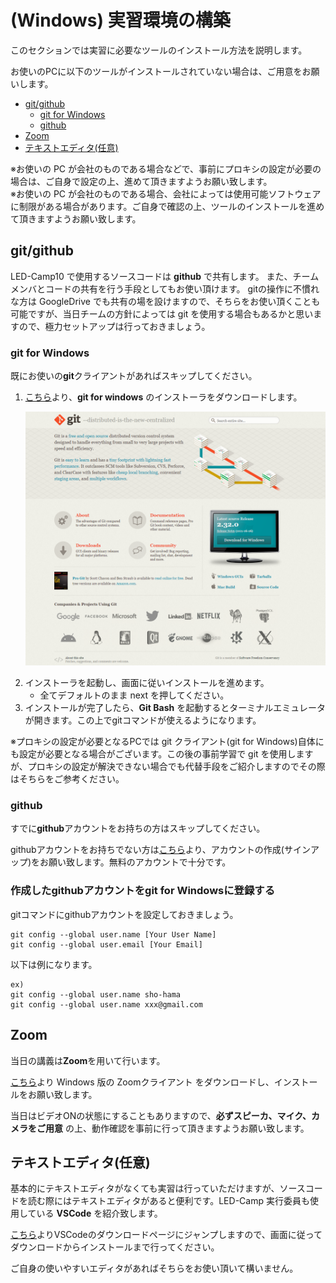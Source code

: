# (Windows) 実習環境の構築 <!-- omit in toc -->
このセクションでは実習に必要なツールのインストール方法を説明します。

お使いのPCに以下のツールがインストールされていない場合は、ご用意をお願いします。


- [git/github](#gitgithub)
  - [git for Windows](#git-for-windows)
  - [github](#github)
- [Zoom](#zoom)
- [テキストエディタ(任意)](#テキストエディタ任意)

※お使いの PC が会社のものである場合などで、事前にプロキシの設定が必要の場合は、ご自身で設定の上、進めて頂きますようお願い致します。\
※お使いの PC が会社のものである場合、会社によっては使用可能ソフトウェアに制限がある場合があります。ご自身で確認の上、ツールのインストールを進めて頂きますようお願い致します。

## git/github
LED-Camp10 で使用するソースコードは **github** で共有します。
また、チームメンバとコードの共有を行う手段としてもお使い頂けます。
gitの操作に不慣れな方は GoogleDrive でも共有の場を設けますので、そちらをお使い頂くことも可能ですが、当日チームの方針によっては git を使用する場合もあるかと思いますので、極力セットアップは行っておきましょう。

### git for Windows
既にお使いの**git**クライアントがあればスキップしてください。

1. <a href="http://git-scm.com/" target="_blank" rel="noopener noreferrer">こちら</a>より、**git for windows** のインストーラをダウンロードします。
    <p><img src="./imgs/git_for_windows_download.png"/></p>
2. インストーラを起動し、画面に従いインストールを進めます。
    - 全てデフォルトのまま next を押してください。
3. インストールが完了したら、**Git Bash** を起動するとターミナルエミュレータが開きます。この上でgitコマンドが使えるようになります。

※プロキシの設定が必要となるPCでは git クライアント(git for Windows)自体にも設定が必要となる場合がございます。この後の事前学習で git を使用しますが、プロキシの設定が解決できない場合でも代替手段をご紹介しますのでその際はそちらをご参考ください。

### github
すでに**github**アカウントをお持ちの方はスキップしてください。

githubアカウントをお持ちでない方は<a href="https://github.co.jp/" target="_blank" rel="noopener noreferrer">こちら</a>より、アカウントの作成(サインアップ)をお願い致します。無料のアカウントで十分です。

### 作成したgithubアカウントをgit for Windowsに登録する <!-- omit in toc -->
gitコマンドにgithubアカウントを設定しておきましょう。

```
git config --global user.name [Your User Name]
git config --global user.email [Your Email]
```

以下は例になります。
```
ex)
git config --global user.name sho-hama
git config --global user.name xxx@gmail.com
```

## Zoom
当日の講義は**Zoom**を用いて行います。

<a href="https://zoom.us/download" target="_blank" rel="noopener noreferrer">こちら</a>より Windows 版の Zoomクライアント をダウンロードし、インストールをお願い致します。

当日はビデオONの状態にすることもありますので、**必ずスピーカ、マイク、カメラをご用意** の上、動作確認を事前に行って頂きますようお願い致します。

## テキストエディタ(任意)
基本的にテキストエディタがなくても実習は行っていただけますが、ソースコードを読む際にはテキストエディタがあると便利です。LED-Camp 実行委員も使用している **VSCode** を紹介致します。

<a href="https://code.visualstudio.com/" target="_blank" rel="noopener noreferrer">こちら</a>よりVSCodeのダウンロードページにジャンプしますので、画面に従ってダウンロードからインストールまで行ってください。

ご自身の使いやすいエディタがあればそちらをお使い頂いて構いません。
